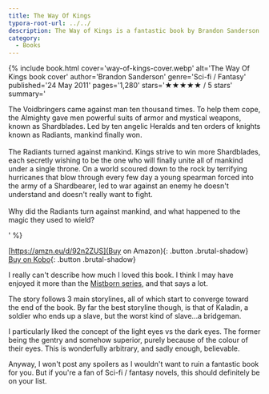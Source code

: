 ```yaml
---
title: The Way Of Kings
typora-root-url: ../../
description: The Way of Kings is a fantastic book by Brandon Sanderson. One of the best I've read in a while.
category:
  - Books
---
```

{% include book.html
   cover='way-of-kings-cover.webp'
   alt='The Way Of Kings book cover'
   author='Brandon Sanderson'
   genre='Sci-fi / Fantasy'
   published='24 May 2011'
   pages='1,280'
   stars='★★★★★ / 5 stars'
   summary='<p>The Voidbringers came against man ten thousand times. To help them cope, the Almighty gave men powerful suits of armor and mystical weapons, known as Shardblades. Led by ten angelic Heralds and ten orders of knights known as Radiants, mankind finally won.
<br><br>
The Radiants turned against mankind. Kings strive to win more Shardblades, each secretly wishing to be the one who will finally unite all of mankind under a single throne. On a world scoured down to the rock by terrifying hurricanes that blow through every few day a young spearman forced into the army of a Shardbearer, led to war against an enemy he doesn\'t understand and doesn\'t really want to fight. 
<br><br>
Why did the Radiants turn against mankind, and what happened to the magic they used to wield?</p>'
%}

[https://amzn.eu/d/92n2ZUS](Buy on Amazon){: .button .brutal-shadow} &nbsp; [Buy on Kobo](https://www.kobo.com/gb/en/ebook/the-way-of-kings){: .button .brutal-shadow}

I really can't describe how much I loved this book. I think I may have enjoyed it more than the [Mistborn series](https://kevquirk.com/the-mistborn-trilogy-book-recommendation), and that says a lot.

The story follows 3 main storylines, all of which start to converge toward the end of the book. By far the best storyline though, is that of Kaladin, a soldier who ends up a slave, but the worst kind of slave...a bridgeman.

I particularly liked the concept of the light eyes vs the dark eyes. The former being the gentry and somehow superior, purely because of the colour of their eyes. This is wonderfully arbitrary, and sadly enough, believable.

Anyway, I won't post any spoilers as I wouldn't want to ruin a fantastic book for you. But if you're a fan of Sci-fi / fantasy novels, this should definitely be on your list.